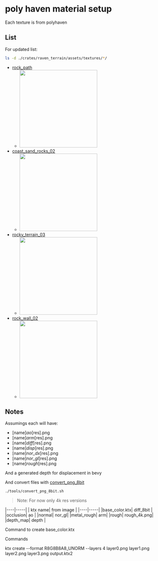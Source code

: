 # poly haven material setup

Each texture is from polyhaven

## List

For updated list: 
```bash
ls -d ./crates/raven_terrain/assets/textures/*/  
```

- [rock_path](https://polyhaven.com/a/rock_path)
  - <img width="256" src="./rock_path/rock_path_diff_4k.png" />
- [coast_sand_rocks_02](https://polyhaven.com/a/coast_sand_rocks_02)
  - <img width="256" src="./coast_sand_rocks_02/coast_sand_rocks_02_diff_4k.png" />
- [rocky_terrain_03](https://polyhaven.com/a/rocky_terrain_03)
  - <img width="256" src="./rocky_terrain_03/rocky_terrain_03_diff_4k.png" />
- [rock_wall_02](https://polyhaven.com/a/rock_wall_02)
  - <img width="256" src="./rock_wall_02/rock_wall_02_diff_4k.png" />

## Notes

Assumings each will have:

- [name]_ao_[res].png
- [name]_arm_[res].png
- [name]_diff_[res].png
- [name]_disp_[res].png
- [name]_nor_dx_[res].png
- [name]_nor_gl_[res].png
- [name]_rough_[res].png

And a generated depth for displacement in bevy



And convert files with [convert_png_8bit](./tools/convert_png_8bit.sh)

```bash
./tools/convert_png_8bit.sh
```

> Note: For now only 4k res versions


|----|-----|
| ktx name| from image |
|----|-----|
|base_color.ktx| diff_8bit |
|occlusion| ao |
|normal| nor_gl|
|metal_rough| arm|
|rough| rough_4k.png|
|depth_map| depth |

Command to create base_color.ktx


Commands

  ktx create --format R8G8B8A8_UNORM --layers 4 layer0.png layer1.png layer2.png layer3.png output.ktx2